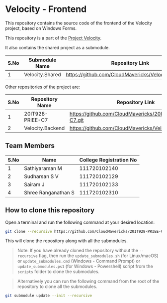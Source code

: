 # Velocity - Frontend

This repository contains the source code of the frontend of the Velocity project, based on Windows Forms.

This repository is a part of the [Project Velocity](https://github.com/CloudMavericks/20IT928-PRIEE-C7.git).

It also contains the shared project as a submodule.

| S.No | Submodule Name  | Repository Link                                       |
|------|-----------------|-------------------------------------------------------|
| 1    | Velocity.Shared | https://github.com/CloudMavericks/Velocity.Shared.git |

Other repositories of the project are:

| S.No | Repository Name   | Repository Link                                          |
|------|-------------------|----------------------------------------------------------|
| 1    | 20IT928-PRIEE-C7  | https://github.com/CloudMavericks/20IT928-PRIEE-C7.git   |
| 2    | Velocity.Backend  | https://github.com/CloudMavericks/Velocity.Backend.git   |

## Team Members

| S.No | Name                | College Registration No |
|------|---------------------|-------------------------| 
| 1    | Sathiyaraman M      | 111720102140            |
| 2    | Sudharsan S V       | 111720102129            |
| 3    | Sairam J            | 111720102133            |
| 4    | Shree Ranganathan S | 111720102310            |


## How to clone this repository

Open a terminal and run the following command at your desired location:

```bash
git clone --recursive https://github.com/CloudMavericks/20IT928-PRIEE-C7.git
```

This will clone the repository along with all the submodules.

> Note: If you have already cloned the repository without the `--recursive` flag, then run the `update_submodules.sh` (for Linux/macOS) or `update_submodules.cmd` (Windows - Command Prompt) or `update_submodules.ps1` (for Windows - Powershell) script from the `scripts` folder to clone the submodules.

> Alternatively you can run the following command from the root of the repository to clone all the submodules.
```bash
git submodule update --init --recursive
```